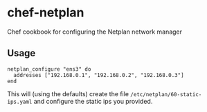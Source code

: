 # chef-netplan
Chef cookbook for configuring the Netplan network manager

## Usage

```
netplan_configure "ens3" do
  addresses ["192.168.0.1", "192.168.0.2", "192.168.0.3"]
end
```

This will (using the defaults) create the file `/etc/netplan/60-static-ips.yaml` and configure the static ips you provided.
